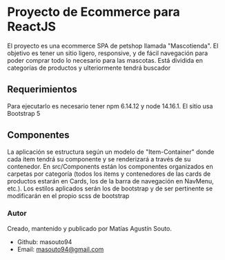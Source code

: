 # Proyecto de Ecommerce para ReactJS

El proyecto es una ecommerce SPA de petshop llamada "Mascotienda". El objetivo es tener un sitio ligero, responsive, y de fácil navegación para poder comprar todo lo necesario para las mascotas.
Está dividida en categorías de productos y ulteriormente tendrá buscador


## Requerimientos

Para ejecutarlo es necesario tener npm 6.14.12 y node 14.16.1. El sitio usa Bootstrap 5

## Componentes

La aplicación se estructura según un modelo de "Item-Container" donde cada ítem tendrá su componente y se renderizará a través de su contenedor. En src/Components están los componentes organizados en carpetas por categoría (todos los items y contenedores de las cards de productos estarán en Cards, los de la barra de navegación en NavMenu, etc.).
Los estilos aplicados serán los de bootstrap y de ser pertinente se modificarán en el propio scss de bootstrap

### Autor

Creado, mantenido y publicado por Matías Agustín Souto. 
- Github: masouto94
- Email: masouto94@gmail.com
